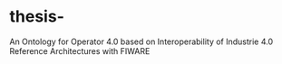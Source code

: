 # thesis-
An Ontology for Operator 4.0 based on Interoperability of Industrie 4.0 Reference Architectures with FIWARE
